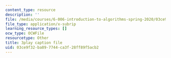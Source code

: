 ```yaml
---
content_type: resource
description: ''
file: /media/courses/6-006-introduction-to-algorithms-spring-2020/03ce9f32ba897744ca3f28ff89f5acb2_l_A-ig1n8CM.srt
file_type: application/x-subrip
learning_resource_types: []
ocw_type: OCWFile
resourcetype: Other
title: 3play caption file
uid: 03ce9f32-ba89-7744-ca3f-28ff89f5acb2
---
```

